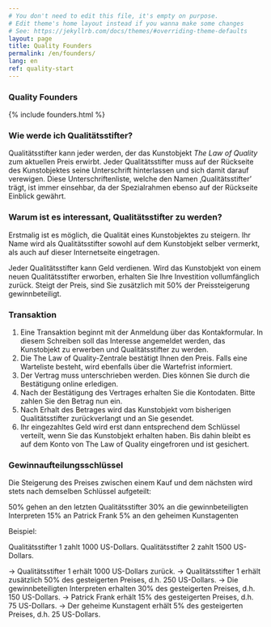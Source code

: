 ```yaml
---
# You don't need to edit this file, it's empty on purpose.
# Edit theme's home layout instead if you wanna make some changes
# See: https://jekyllrb.com/docs/themes/#overriding-theme-defaults
layout: page
title: Quality Founders
permalink: /en/founders/
lang: en
ref: quality-start
---
```

### Quality Founders
{% include founders.html %}

### Wie werde ich Qualitätsstifter?
Qualitätsstifter kann jeder werden, der das Kunstobjekt *The Law of Quality* zum aktuellen Preis erwirbt. Jeder Qualitätsstifter muss auf der Rückseite des Kunstobjektes seine Unterschrift hinterlassen und sich damit darauf verewigen. Diese Unterschriftenliste, welche den Namen ‚Qualitätsstifter’ trägt, ist immer einsehbar, da der Spezialrahmen ebenso auf der Rückseite Einblick gewährt.

### Warum ist es interessant, Qualitätsstifter zu werden?
Erstmalig ist es möglich, die Qualität eines Kunstobjektes zu steigern. Ihr Name wird als Qualitätsstifter sowohl auf dem Kunstobjekt selber vermerkt, als auch auf dieser Internetseite eingetragen.

Jeder Qualitätsstifter kann Geld verdienen. Wird das Kunstobjekt von einem neuen Qualitätsstifter erworben, erhalten Sie Ihre Investition vollumfänglich zurück. Steigt der Preis, sind Sie zusätzlich mit 50% der Preissteigerung gewinnbeteiligt.

### Transaktion
1. Eine Transaktion beginnt mit der Anmeldung über das Kontakformular. In diesem Schreiben soll das Interesse angemeldet werden, das Kunstobjekt zu erwerben und Qualitätsstifter zu werden. 
2. Die The Law of Quality-Zentrale bestätigt Ihnen den Preis. Falls eine Warteliste besteht, wird ebenfalls über die Wartefrist informiert. 
3. Der Vertrag muss unterschrieben werden. Dies können Sie durch die Bestätigung online erledigen. 
4. Nach der Bestätigung des Vertrages erhalten Sie die Kontodaten. Bitte zahlen Sie den Betrag nun ein.
5. Nach Erhalt des Betrages wird das Kunstobjekt vom bisherigen Qualitätsstifter zurückverlangt und an Sie gesendet.
6. Ihr eingezahltes Geld wird erst dann entsprechend dem Schlüssel verteilt, wenn Sie das Kunstobjekt erhalten haben. Bis dahin bleibt es auf dem Konto von The Law of Quality eingefroren und ist gesichert.

### Gewinnaufteilungsschlüssel
Die Steigerung des Preises zwischen einem Kauf und dem nächsten wird stets nach demselben Schlüssel aufgeteilt:

50% gehen an den letzten Qualitätsstifter
30% an die gewinnbeteiligten Interpreten
15% an Patrick Frank
5% an den geheimen Kunstagenten

Beispiel:

Qualitätsstifter 1 zahlt 1000 US-Dollars.
Qualitätsstifter 2 zahlt 1500 US-Dollars.

→ Qualitätsstifter 1 erhält 1000 US-Dollars zurück.
→ Qualitätsstifter 1 erhält zusätzlich 50% des gesteigerten Preises, d.h. 250 US-Dollars.
→ Die gewinnbeteiligten Interpreten erhalten 30% des gesteigerten Preises, d.h. 150 US-Dollars.
→ Patrick Frank erhält 15% des gesteigerten Preises, d.h. 75 US-Dollars.
→ Der geheime Kunstagent erhält 5% des gesteigerten Preises, d.h. 25 US-Dollars.

